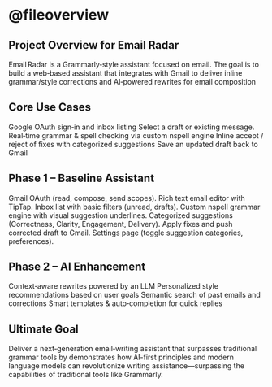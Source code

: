 # @fileoverview
## Project Overview for Email Radar

Email Radar is a Grammarly‑style assistant focused on email. The goal is to build a web‑based assistant that integrates with Gmail to deliver inline grammar/style corrections and AI‑powered rewrites for email composition

## Core Use Cases

Google OAuth sign‑in and inbox listing
Select a draft or existing message.
Real‑time grammar & spell checking via custom nspell engine
Inline accept / reject of fixes with categorized suggestions
Save an updated draft back to Gmail

## Phase 1 – Baseline Assistant

Gmail OAuth (read, compose, send scopes).
Rich text email editor with TipTap.
Inbox list with basic filters (unread, drafts).
Custom nspell grammar engine with visual suggestion underlines.
Categorized suggestions (Correctness, Clarity, Engagement, Delivery).
Apply fixes and push corrected draft to Gmail.
Settings page (toggle suggestion categories, preferences).

## Phase 2 – AI Enhancement

Context‑aware rewrites powered by an LLM
Personalized style recommendations based on user goals
Semantic search of past emails and corrections
Smart templates & auto‑completion for quick replies

## Ultimate Goal

Deliver a next‑generation email‑writing assistant that surpasses traditional grammar tools by demonstrates how AI-first principles and modern language models can revolutionize writing assistance—surpassing the capabilities of traditional tools like Grammarly.


